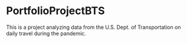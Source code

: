 # PortfolioProjectBTS
This is a project analyzing data from the U.S. Dept. of Transportation on daily travel during the pandemic.

